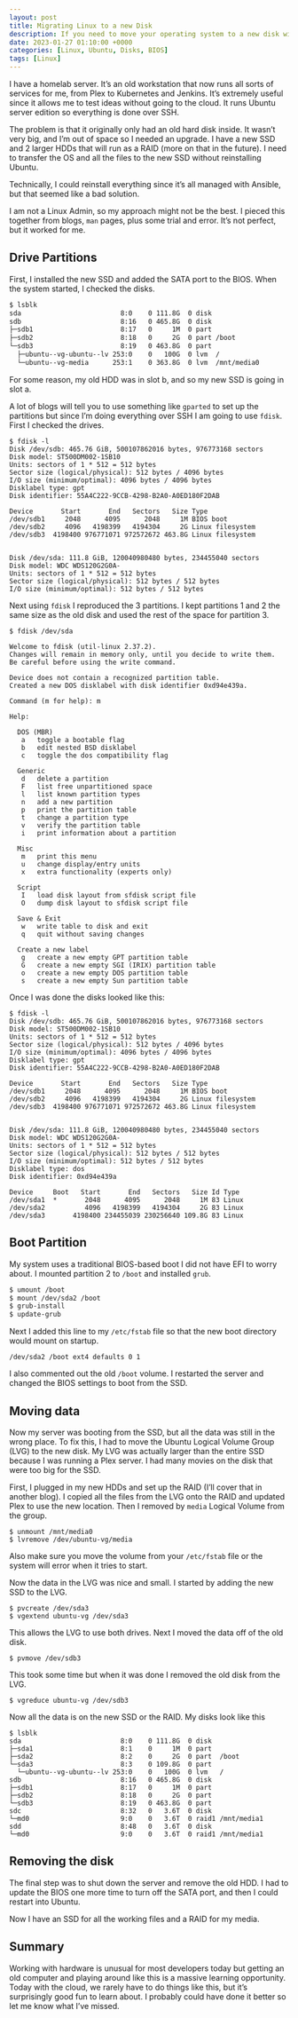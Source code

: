 ```yaml
---
layout: post
title: Migrating Linux to a new Disk
description: If you need to move your operating system to a new disk without reinstalling everything, here are the steps to follow
date: 2023-01-27 01:10:00 +0000
categories: [Linux, Ubuntu, Disks, BIOS]
tags: [Linux]
---
```


I have a homelab server. It’s an old workstation that now runs all sorts of services for me, from Plex to Kubernetes and Jenkins. It’s extremely useful since it allows me to test ideas without going to the cloud. It runs Ubuntu server edition so everything is done over SSH.

The problem is that it originally only had an old hard disk inside. It wasn’t very big, and I’m out of space so I needed an upgrade. I have a new SSD and 2 larger HDDs that will run as a RAID (more on that in the future). I need to transfer the OS and all the files to the new SSD without reinstalling Ubuntu. 

Technically, I could reinstall everything since it’s all managed with Ansible, but that seemed like a bad solution.

I am not a Linux Admin, so my approach might not be the best. I pieced this together from blogs, `man` pages, plus some trial and error. It’s not perfect, but it worked for me.

## Drive Partitions

First, I installed the new SSD and added the SATA port to the BIOS. When the system started, I checked the disks.

```sh
$ lsblk
sda                         8:0    0 111.8G  0 disk
sdb                         8:16   0 465.8G  0 disk
├─sdb1                      8:17   0     1M  0 part
├─sdb2                      8:18   0     2G  0 part /boot
└─sdb3                      8:19   0 463.8G  0 part
  ├─ubuntu--vg-ubuntu--lv 253:0    0   100G  0 lvm  /
  └─ubuntu--vg-media      253:1    0 363.8G  0 lvm  /mnt/media0
```

For some reason, my old HDD was in slot b, and so my new SSD is going in slot a. 

A lot of blogs will tell you to use something like `gparted` to set up the partitions but since I’m doing everything over SSH I am going to use `fdisk`. First I checked the drives.

```
$ fdisk -l
Disk /dev/sdb: 465.76 GiB, 500107862016 bytes, 976773168 sectors
Disk model: ST500DM002-1SB10
Units: sectors of 1 * 512 = 512 bytes
Sector size (logical/physical): 512 bytes / 4096 bytes
I/O size (minimum/optimal): 4096 bytes / 4096 bytes
Disklabel type: gpt
Disk identifier: 55A4C222-9CCB-4298-B2A0-A0ED180F2DAB

Device       Start       End   Sectors   Size Type
/dev/sdb1     2048      4095      2048     1M BIOS boot
/dev/sdb2     4096   4198399   4194304     2G Linux filesystem
/dev/sdb3  4198400 976771071 972572672 463.8G Linux filesystem


Disk /dev/sda: 111.8 GiB, 120040980480 bytes, 234455040 sectors
Disk model: WDC WDS120G2G0A-
Units: sectors of 1 * 512 = 512 bytes
Sector size (logical/physical): 512 bytes / 512 bytes
I/O size (minimum/optimal): 512 bytes / 512 bytes

```

Next using `fdisk` I reproduced the 3 partitions. I kept partitions 1 and 2 the same size as the old disk and used the rest of the space for partition 3.

```
$ fdisk /dev/sda

Welcome to fdisk (util-linux 2.37.2).
Changes will remain in memory only, until you decide to write them.
Be careful before using the write command.

Device does not contain a recognized partition table.
Created a new DOS disklabel with disk identifier 0xd94e439a.

Command (m for help): m

Help:

  DOS (MBR)
   a   toggle a bootable flag
   b   edit nested BSD disklabel
   c   toggle the dos compatibility flag

  Generic
   d   delete a partition
   F   list free unpartitioned space
   l   list known partition types
   n   add a new partition
   p   print the partition table
   t   change a partition type
   v   verify the partition table
   i   print information about a partition

  Misc
   m   print this menu
   u   change display/entry units
   x   extra functionality (experts only)

  Script
   I   load disk layout from sfdisk script file
   O   dump disk layout to sfdisk script file

  Save & Exit
   w   write table to disk and exit
   q   quit without saving changes

  Create a new label
   g   create a new empty GPT partition table
   G   create a new empty SGI (IRIX) partition table
   o   create a new empty DOS partition table
   s   create a new empty Sun partition table 
```

Once I was done the disks looked like this:

```
$ fdisk -l
Disk /dev/sdb: 465.76 GiB, 500107862016 bytes, 976773168 sectors
Disk model: ST500DM002-1SB10
Units: sectors of 1 * 512 = 512 bytes
Sector size (logical/physical): 512 bytes / 4096 bytes
I/O size (minimum/optimal): 4096 bytes / 4096 bytes
Disklabel type: gpt
Disk identifier: 55A4C222-9CCB-4298-B2A0-A0ED180F2DAB

Device       Start       End   Sectors   Size Type
/dev/sdb1     2048      4095      2048     1M BIOS boot
/dev/sdb2     4096   4198399   4194304     2G Linux filesystem
/dev/sdb3  4198400 976771071 972572672 463.8G Linux filesystem


Disk /dev/sda: 111.8 GiB, 120040980480 bytes, 234455040 sectors
Disk model: WDC WDS120G2G0A-
Units: sectors of 1 * 512 = 512 bytes
Sector size (logical/physical): 512 bytes / 512 bytes
I/O size (minimum/optimal): 512 bytes / 512 bytes
Disklabel type: dos
Disk identifier: 0xd94e439a

Device     Boot   Start       End   Sectors   Size Id Type
/dev/sda1  *       2048      4095      2048     1M 83 Linux
/dev/sda2          4096   4198399   4194304     2G 83 Linux
/dev/sda3       4198400 234455039 230256640 109.8G 83 Linux
```

## Boot Partition

My system uses a traditional BIOS-based boot I did not have EFI to worry about. I mounted partition 2 to `/boot` and installed `grub`.

```sh
$ umount /boot
$ mount /dev/sda2 /boot
$ grub-install
$ update-grub
```

Next I added this line to my `/etc/fstab` file so that the new boot directory would mount on startup.

```
/dev/sda2 /boot ext4 defaults 0 1
```

I also commented out the old `/boot` volume. I restarted the server and changed the BIOS settings to boot from the SSD.

## Moving data

Now my server was booting from the SSD, but all the data was still in the wrong place. To fix this, I had to move the Ubuntu Logical Volume Group (LVG) to the new disk. My LVG was actually larger than the entire SSD because I was running a Plex server. I had many movies on the disk that were too big for the SSD.

First, I plugged in my new HDDs and set up the RAID (I’ll cover that in another blog). I copied all the files from the LVG onto the RAID and updated Plex to use the new location. Then I removed by `media` Logical Volume from the group.

```
$ unmount /mnt/media0
$ lvremove /dev/ubuntu-vg/media
```

Also make sure you move the volume from your `/etc/fstab` file or the system will error when it tries to start.

Now the data in the LVG was nice and small. I started by adding the new SSD to the LVG.

```
$ pvcreate /dev/sda3
$ vgextend ubuntu-vg /dev/sda3
```

This allows the LVG to use both drives. Next I moved the data off of the old disk.

```
$ pvmove /dev/sdb3
```

This took some time but when it was done I removed the old disk from the LVG.

```
$ vgreduce ubuntu-vg /dev/sdb3
```

Now all the data is on the new SSD or the RAID. My disks look like this

```
$ lsblk
sda                         8:0    0 111.8G  0 disk
├─sda1                      8:1    0     1M  0 part
├─sda2                      8:2    0     2G  0 part  /boot
└─sda3                      8:3    0 109.8G  0 part
  └─ubuntu--vg-ubuntu--lv 253:0    0   100G  0 lvm   /
sdb                         8:16   0 465.8G  0 disk
├─sdb1                      8:17   0     1M  0 part
├─sdb2                      8:18   0     2G  0 part
└─sdb3                      8:19   0 463.8G  0 part
sdc                         8:32   0   3.6T  0 disk
└─md0                       9:0    0   3.6T  0 raid1 /mnt/media1
sdd                         8:48   0   3.6T  0 disk
└─md0                       9:0    0   3.6T  0 raid1 /mnt/media1
```

## Removing the disk

The final step was to shut down the server and remove the old HDD. I had to update the BIOS one more time to turn off the SATA port, and then I could restart into Ubuntu.

Now I have an SSD for all the working files and a RAID for my media.

## Summary

Working with hardware is unusual for most developers today but getting an old computer and playing around like this is a massive learning opportunity. Today with the cloud, we rarely have to do things like this, but it’s surprisingly good fun to learn about. I probably could have done it better so let me know what I’ve missed.
